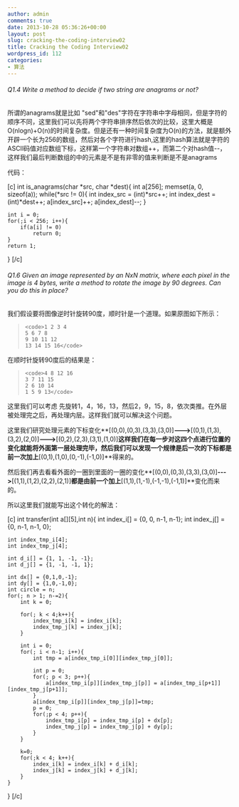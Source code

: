 ```yaml
---
author: admin
comments: true
date: 2013-10-28 05:36:26+00:00
layout: post
slug: cracking-the-coding-interview02
title: Cracking the Coding Interview02
wordpress_id: 112
categories:
- 算法
---
```


###### Q1.4 Write a method to decide if two string are anagrams or not?


所谓的anagrams就是比如 "sed"和"des"字符在字符串中字母相同，但是字符的顺序不同，这里我们可以先将两个字符串排序然后依次的比较，这里大概是O(nlogn)+O(n)的时间复杂度。但是还有一种时间复杂度为O(n)的方法，就是额外开辟一个长为256的数组，然后对各个字符进行hash,这里的hash算法就是字符的ASCII码值对应数组下标，这样第一个字符串对数组++，而第二个对hash值--，这样我们最后判断数组的中的元素是不是有非零的值来判断是不是anagrams

代码：

[c]
int is_anagrams(char *src, char *dest){
	int a[256];
	memset(a, 0, sizeof(a));
	while(*src != 0){
		int index_src = (int)*src++;
		int index_dest = (int)*dest++;
		a[index_src]++;
		a[index_dest]--;
	}

	int i = 0;
	for(;i < 256; i++){
		if(a[i] != 0)
			return 0;
	}
	return 1;
}
[/c]


###### Q1.6 Given an image represented by an NxN matrix, where each pixel in the image is 4 bytes, write a method to rotate the image by 90 degrees. Can you do this in place?


我们假设要将图像逆时针旋转90度，顺时针是一个道理。如果原图如下所示：


> 

>     
>     <code>1 2 3 4 
>     5 6 7 8 
>     9 10 11 12 
>     13 14 15 16</code>
> 
> 



在顺时针旋转90度后的结果是：


> 

>     
>     <code>4 8 12 16 
>     3 7 11 15 
>     2 6 10 14 
>     1 5 9 13</code>
> 
> 



这里我们可以考虑 先旋转1，4，16，13，然后2，9，15，8，依次类推。在外层被处理完之后，再处理内层。这样我们就可以解决这个问题。

这里我们研究处理元素的下标变化**[(0,0),(0,3),(3,3),(3,0)]**--->**[(0,1),(1,3),(3,2),(2,0)]**--->**[(0,2),(2,3),(3,1),(1,0)]**这样我们在每一步对这四个点进行位置的变化就能将外面第一层处理完毕，然后我们可以发现一个规律是后一次的下标都是前一次加上**[(0,1),(1,0),(0,-1),(-1,0)]**得来的。

然后我们再去看看外面的一圈到里面的一圈的变化**[(0,0),(0,3),(3,3),(3,0)]**--->**[(1,1),(1,2),(2,2),(2,1)]**都是由前一个加上**[(1,1),(1,-1),(-1,-1),(-1,1)]**变化而来的。

所以这里我们就能写出这个转化的解法：

[c]
int transfer(int a[][5],int n){
int index_i[] = {0, 0, n-1, n-1};
	int index_j[] = {0, n-1, n-1, 0};

	int index_tmp_i[4];
	int index_tmp_j[4];

	int d_i[] = {1, 1, -1, -1};
	int d_j[] = {1, -1, -1, 1};

	int dx[] = {0,1,0,-1};
	int dy[] = {1,0,-1,0};
	int circle = n;
	for(; n > 1; n-=2){
		int k = 0;

		for(; k < 4;k++){
			index_tmp_i[k] = index_i[k];
			index_tmp_j[k] = index_j[k];
		}

		int i = 0;
		for(; i < n-1; i++){
			int tmp = a[index_tmp_i[0]][index_tmp_j[0]];

			int p = 0;
			for(; p < 3; p++){
				a[index_tmp_i[p]][index_tmp_j[p]] = a[index_tmp_i[p+1]][index_tmp_j[p+1]];
			}
			a[index_tmp_i[p]][index_tmp_j[p]]=tmp;
			p = 0;
			for(;p < 4; p++){
				index_tmp_i[p] = index_tmp_i[p] + dx[p];
				index_tmp_j[p] = index_tmp_j[p] + dy[p];
			}
		}

		k=0;
		for(;k < 4; k++){
			index_i[k] = index_i[k] + d_i[k];
			index_j[k] = index_j[k] + d_j[k];
		}
	}
}
[/c]
